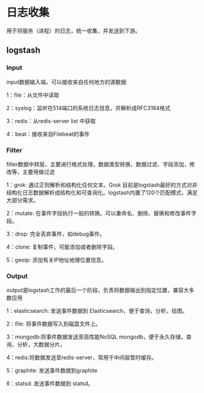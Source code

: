 # 日志收集

用于将服务（进程）的日志，统一收集，并发送到下游。



## logstash

### Input

input数据输入端，可以接收来自任何地方的源数据

1：file：从文件中读取

2：syslog：监听在514端口的系统日志信息，并解析成RFC3164格式

3：redis：从redis-server list 中获取

4：beat：接收来自Filebeat的事件



### Filter

filter数据中转层，主要进行格式处理，数据类型转换、数据过滤、字段添加，修改等，主要用做过滤

1：grok: 通过正则解析和结构化任何文本。Grok 目前是logstash最好的方式对非结构化日志数据解析成结构化和可查询化。logstash内置了120个匹配模式，满足大部分需求。

2：mutate: 在事件字段执行一般的转换。可以重命名、删除、替换和修改事件字段。

3：drop: 完全丢弃事件，如debug事件。

4：clone: 复制事件，可能添加或者删除字段。

5：geoip: 添加有关IP地址地理位置信息。



### Output

output是logstash工作的最后一个阶段，负责将数据输出到指定位置，兼容大多数应用

1：elasticsearch: 发送事件数据到 Elasticsearch，便于查询，分析，绘图。

2：file: 将事件数据写入到磁盘文件上。

3：mongodb:将事件数据发送至高性能NoSQL mongodb，便于永久存储，查询，分析，大数据分片。

4：redis:将数据发送至redis-server，常用于中间层暂时缓存。

5：graphite: 发送事件数据到graphite

6：statsd: 发送事件数据到 statsd。



